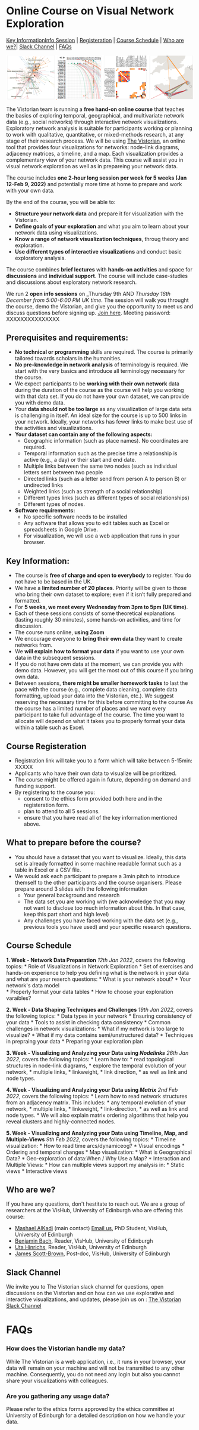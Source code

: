<link rel="stylesheet" type="text/css" href="assets/styles/style.css">

# Online Course on Visual Network Exploration

[Key Information](#key-information)[Info Session](#info-session) | [Registeration](#registeration) | [Course Schedule](#course-schedule) | [Who are we?](#who-are-we)| [Slack Channel](#slack-channel) | [FAQs](#faqs)

![](figures/vistorian-visualizations.png)

The Vistorian team is running a **free hand-on online course** that teaches the basics of exploring temporal, geographical, and multivariate network data (e.g., social networks) through interactive network visualizations.
Exploratory network analysis is suitable for participants working or planning to work with qualitative, quantitative, or mixed-methods research, at any stage of their research process. 
We will be using [The Vistorian](https://vistorian.github.io), an online tool that provides four visualizations for networks: node-link diagrams, adjacency matrices, a timeline, and a map. Each visualization provides a complementary view of your network data. This course will assist you in visual network exploration as well as in prepareing your network data.

The course includes **one 2-hour long session per week for 5 weeks (Jan 12-Feb 9, 2022)** and potentially more time at home to prepare and work with your own data.

By the end of the course, you will be able to:
* **Structure your network data** and prepare it for visualization with the Vistorian.
* **Define goals of your exploration** and what you aim to learn about your network data using visualizations.
* **Know a range of network visualization techniques**, throug theory and exploration. 
* **Use different types of interactive visualizations** and conduct basic exploratory analysis.

The course combines **brief lectures** with **hands-on activities** and space for **discussions** and **individual support**. The course will include case-studies and discussions about exploratory network research.

We run 2 **open info sessions** on  _Thursday 9th AND _Thursday 16th December from 5:00-6:00 PM UK time_. The session will walk you throught the course, demo the Vistorian, and give you the opportunity to meet us and discuss questions before signing up. [Join here](https://ed-ac-uk.zoom.us/j/83741473017). Meeting password: XXXXXXXXXXXXXXX


## Prerequisites and requirements: 
* **No technical or programming** skills are required. The course is primarily tailored towards scholars in the humanities.
* **No pre-knowledge in network analysis** of terminology is required. We start with the very basics and introduce all terminology necessary for the course. 
* We expect participants to be **working with their own network** data during the duration of the course as the course will help you working with that data set. If you do not have your own dataset, we can provide you with demo data.
* Your **data should not be too large** as any visualization of large data sets is challenging in itself. An ideal size for the course is up to 500 links in your network. Ideally, your networks has fewer links to make best use of the activities and visualizations.
* **Your dataset can contain any of the following aspects:**
    * Geographic information (such as place names). No coordinates are required. 
    * Temporal information such as the precise time a relationship is active (e.g., a day) or their start and end date. 
    * Multiple links between the same two nodes (such as individual letters sent between two people
    * Directed links (such as a letter send from person A to person B) or undirected links
    * Weighted links (such as strength of a social relationship)
    * Different types links (such as different types of social relationships) 
    * Different types of nodes.
* **Software requirements:** 
    * No specific software needs to be installed
    * Any software that allows you to edit tables such as Excel or spreadsheets in Google Drive. 
    * For visualization, we will use a web application that runs in your browser. 


## Key Information:
* The course is **free of charge and open to everybody** to register. You do not have to be based in the UK. 
* We have a **limited number of 20 places**. Priority will be given to those who bring their own dataset to explore; even if it isn’t fully prepared and formatted.
* For **5 weeks, we meet every Wednesday from 3pm to 5pm (UK time)**.
* Each of these sessions consists of some theoretical explanations (lasting roughly 30 minutes), some hands-on activities, and time for discussion.  
* The course runs online, **using Zoom**
* We encourage everyone to **bring their own data** they want to create networks from.
* We **will explain how to format your data** if you want to use your own data in the subsequent sessions.
* If you do not have own data at the moment, we can provide you with demo data. However, you will get the most out of this course if you bring own data. 
* Between sessions, **there might be smaller homework tasks** to last the pace with the course (e.g., complete data cleaning, complete data formatting, upload your data into the Vistorian, etc.). We suggest reserving the necessary time for this before committing to the course As the course has a limited number of places and we want every participant to take full advantage of the course. The time you want to allocate will depend on what it takes you to properly format your data within a table such as Excel.



## Course Registeration
* Registration link will take you to a form which will take between 5-15min: XXXXX
* Applicants who have their own data to visualize will be prioritized.
* The course might be offered again in future, depending on demand and funding support. 
* By registering to the course you:
    * consent to the ethics form provided both here and in the registeration form.
    * plan to attend to all 5 sessions.
    * ensure that you have read all of the key information mentioned above.

## What to prepare before the course? 
* You should have a dataset that you want to visualize. Ideally, this data set is already formatted in some machine readable format such as a table in Excel or a CSV file. 
* We would ask each participant to prepare a 3min pitch to introduce themself to the other participants and the course organisers. Please prepare around 3 slides with the following information
  * Your general background and research
  * The data set you are working with (we acknowledge that you may not want to disclose too much information about this. In that case, keep this part short and high level)
  * Any challenges you have faced working with the data set (e.g., previous tools you have used) and your specific research questions. 


## Course Schedule

**1. Week - Network Data Preparation** _12th Jan 2022_, covers the following topics:
    * Role of Visualizations in Network Exploration
    * Set of exercises and hands-on experience to help you defining what is the network in your data and what are your reserch questions:
        * What is your network about?
        * Your network's data model  
        * Properly format your data tables
    * How to choose your exploration varaibles?

**2. Week - Data Shaping Techniques and Challenges** _19th Jan 2022_, covers the following topics:
    * Data types in your network
    * Ensuring consistency of your data
    * Tools to assist in checking data consistency
    * Common challenges in network visualizations:
        * What if my network is too large to visualize? 
        * What if my data contains semi/unstructured data?
    * Techniques in prepraing your data
    * Preparing your exploration plan

**3. Week - Visualizing and Analyzing your Data using _Nodelinks_** _26th Jan 2022_, covers the following topics:
    * Learn how to:
        * read topological structures in node-link diagrams, 
        * explore the temporal evolution of your network, 
        * multiple links, 
        * linkweight, 
        * link direction, 
        * as well as link and node types.

**4. Week - Visualizing and Analyzing your Data using _Matrix_** _2nd Feb 2022_, covers the following topics:
    * Learn how to read network structures from an adjacency matrix. This includes:
        * any temporal evolution of your network, 
        * multiple links, 
        * linkweight, 
        * link-direction, 
        * as well as link and node types. 
    * We will also explain matrix ordering algorithms that help you reveal clusters and highly-connected nodes.

**5. Week - Visualizing and Analyzing your Data using Timeline, Map, and Multiple-Views** _9th Feb 2022_, covers the following topics:
    * Timeline visualization:
        * How to read time arcs/dynamiceog?
        * Visual encodings
        * Ordering and temporal changes
    * Map visualization: 
        * What is Geographical Data?
        * Geo-exploration of data:When / Why Use a Map?
    * Interaction and Multiple Views:
        * How can multiple views support my analysis in:
            * Static views
            * Interactive views



## Who are we?

If you have any questions, don't hestitate to reach out. We are a group of researchers at the VisHub, University of Edinburgh who are offering this course: 

* [Mashael AlKadi](http://www.mashael.me/) (main contact) <a href="mailto: m.alkadi@sms.ed.ac.uk">Email us</a>, PhD Student, VisHub, University of Edinburgh
* [Benjamin Bach](https://vishub.net/bach), Reader, VisHub, University of Edinburgh
* [Uta Hinrichs](http://utahinrichs.de/), Reader, VisHub, University of Edinburgh
* [James Scott-Brown](http://jamesscottbrown.com/), Post-doc, VisHub, University of Edinburgh


## Slack Channel

We invite you to The Vistorian slack channel for questions, open discussions on the Vistorian and on how can we use explorative and interactive visualizations, and updates, please join us on : <a href="https://join.slack.com/t/vistorian/shared_invite/zt-zo1w94tf-dkrbkqsRQqOTxavI3R~m_w" target="_blank" >The Vistorian Slack Channel</a> 



# FAQs

### How does the Vistorian handle my data? 
While The Vistorian is a web application, i.e., it runs in your browser, your data will remain on your machine and will not be transmitted to any other machine. Consequently, you do not need any login but also you cannot share your visualizations with colleagues. 

### Are you gathering any usage data?
Please refer to the ethics forms approved by the ethics committee at University of Edinburgh for a detailed description on how we handle your data.



